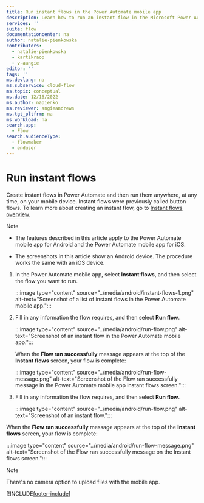 ```yaml
---
title: Run instant flows in the Power Automate mobile app
description: Learn how to run an instant flow in the Microsoft Power Automate mobile app for Android and the Power Automate mobile app for iOS.
services: ''
suite: flow
documentationcenter: na
author: natalie-pienkowska
contributors:
  - natalie-pienkowska
  - kartikraop
  - v-aangie
editor: ''
tags: ''
ms.devlang: na
ms.subservice: cloud-flow
ms.topic: conceptual
ms.date: 12/16/2022
ms.author: napienko
ms.reviewer: angieandrews
ms.tgt_pltfrm: na
ms.workload: na
search.app: 
  - Flow
search.audienceType: 
  - flowmaker
  - enduser
---
```


# Run instant flows

Create instant flows in Power Automate and then run them anywhere, at any time, on your mobile device. Instant flows were previously called button flows. To learn more about creating an instant flow, go to [Instant flows overview](/articles/introduction-to-button-flows.md).

> [!NOTE]
>
> - The features described in this article apply to the Power Automate mobile app for Android and the Power Automate mobile app for iOS.
>
> - The screenshots in this article show an Android device. The procedure works the same with an iOS device.

1. In the Power Automate mobile app, select **Instant flows**, and then select the flow you want to run.

    :::image type="content" source="../media/android/instant-flows-1.png" alt-text="Screenshot of a list of instant flows in the Power Automate mobile app.":::

1. Fill in any information the flow requires, and then select **Run flow**.

    :::image type="content" source="../media/android/run-flow.png" alt-text="Screenshot of an instant flow in the Power Automate mobile app.":::

    When the **Flow ran successfully** message appears at the top of the **Instant flows** screen, your flow is complete:

    :::image type="content" source="../media/android/run-flow-message.png" alt-text="Screenshot of the Flow ran successfully message in the Power Automate mobile app instant flows screen.":::

1. Fill in any information the flow requires, and then select **Run flow**.

    :::image type="content" source="../media/android/run-flow.png" alt-text="Screenshot of an instant flow.":::

When the **Flow ran successfully** message appears at the top of the **Instant flows** screen, your flow is complete:

:::image type="content" source="../media/android/run-flow-message.png" alt-text="Screenshot of the Flow ran successfully message on the Instant flows screen.":::

> [!NOTE]
>
> There's no camera option to upload files with the mobile app.

[!INCLUDE[footer-include](../includes/footer-banner.md)]
